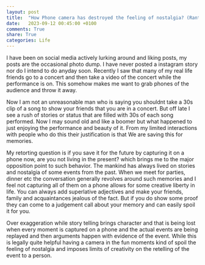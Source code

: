 ```yaml
---
layout: post
title:  "How Phone camera has destroyed the feeling of nostalgia? (Rant)"
date:   2023-09-12 00:45:00 +0100
comments: True
share: True
categories: Life
---
```


I have been on social media actively lurking around and liking posts, my posts are the occasional photo dump. I have never posted a instagram story nor do I intend to do anyday soon. Recently I saw that many of my real life friends go to a concert and then take a video of the concert while the performance is on. This somehow makes me want to grab phones of the audience and throw it away.

Now I am not an unreasonable man who is saying you shouldnt take a 30s clip of a song to show your friends that you are in a concert. But off late I see a rush of stories or status that are filled with 30s of each song performed. Now I may sound old and like a boomer but what happened to just enjoying the performance and beauty of it. From my limited interactions with people who do this their justification is that We are saving this for memories. 

My retorting question is if you save it for the future by capturing it on a phone now, are you not living in the present? which brings me to the major opposition point to such behavior. The mankind has always lived on stories and nostalgia of some events from the past. When we meet for parties, dinner etc the conversation generally revolves around such memories and I feel not capturing all of them on a phone allows for some creative liberty in life. You can always add superlative adjectives and make your friends, family and acquaintances jealous of the fact. But if you do show some proof they can come to a judgement call about your memory and can easily spoil it for you.

Over exaggeration while story telling brings character and that is being lost when every moment is captured on a phone and the actual events are being replayed and then arguments happen with evidence of the event. While this is legally quite helpful having a camera in the fun moments kind of spoil the feeling of nostalgia and imposes limits of creativity on the retelling of the event to a person. 

